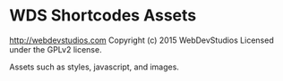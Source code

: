 # WDS Shortcodes Assets #
http://webdevstudios.com
Copyright (c) 2015 WebDevStudios
Licensed under the GPLv2 license.

Assets such as styles, javascript, and images.

